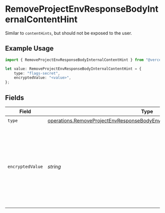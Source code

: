 # RemoveProjectEnvResponseBodyInternalContentHint

Similar to `contentHints`, but should not be exposed to the user.

## Example Usage

```typescript
import { RemoveProjectEnvResponseBodyInternalContentHint } from "@vercel/sdk/models/operations";

let value: RemoveProjectEnvResponseBodyInternalContentHint = {
    type: "flags-secret",
    encryptedValue: "<value>",
};
```

## Fields

| Field                                                                                                                                                                  | Type                                                                                                                                                                   | Required                                                                                                                                                               | Description                                                                                                                                                            |
| ---------------------------------------------------------------------------------------------------------------------------------------------------------------------- | ---------------------------------------------------------------------------------------------------------------------------------------------------------------------- | ---------------------------------------------------------------------------------------------------------------------------------------------------------------------- | ---------------------------------------------------------------------------------------------------------------------------------------------------------------------- |
| `type`                                                                                                                                                                 | [operations.RemoveProjectEnvResponseBodyEnvsResponse200ApplicationJSONType](../../models/operations/removeprojectenvresponsebodyenvsresponse200applicationjsontype.md) | :heavy_check_mark:                                                                                                                                                     | N/A                                                                                                                                                                    |
| `encryptedValue`                                                                                                                                                       | *string*                                                                                                                                                               | :heavy_check_mark:                                                                                                                                                     | Contains the `value` of the env variable, encrypted with a special key to make decryption possible in the subscriber Lambda.                                           |